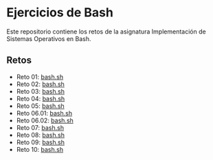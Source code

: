 # Ejercicios de Bash

Este repositorio contiene los retos de la asignatura Implementación de Sistemas Operativos en Bash.

## Retos

- Reto 01: [bash.sh](01-Reto/bash.sh)
- Reto 02: [bash.sh](02-Reto/bash.sh)
- Reto 03: [bash.sh](03-Reto/bash.sh)
- Reto 04: [bash.sh](04-Reto/bash.sh)
- Reto 05: [bash.sh](05-Reto/bash.sh)
- Reto 06.01: [bash.sh](06-Reto/bash.sh)
- Reto 06.02: [bash.sh](06-Reto/bash2.sh)
- Reto 07: [bash.sh](07-Reto/bash.sh)
- Reto 08: [bash.sh](08-Reto/bash.sh)
- Reto 09: [bash.sh](09-Reto/bash.sh)
- Reto 10: [bash.sh](10-Reto/bash.sh)